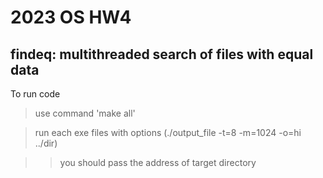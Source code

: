 # 2023 OS HW4
## findeq: multithreaded search of files with equal data


To run code

>use command 'make all'

>run each exe files with options (./output_file -t=8 -m=1024 -o=hi ../dir)

>>you should pass the address of target directory 
